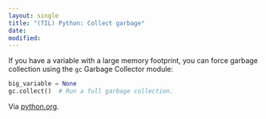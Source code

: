 ```yaml
---
layout: single
title: "(TIL) Python: Collect garbage"
date:
modified:
---
```


If you have a variable with a large memory footprint, you can force garbage collection
using the `gc` Garbage Collector module:

```python
big_variable = None
gc.collect()  # Run a full garbage collection.
```

Via [python.org](https://docs.python.org/3/library/gc.html).
